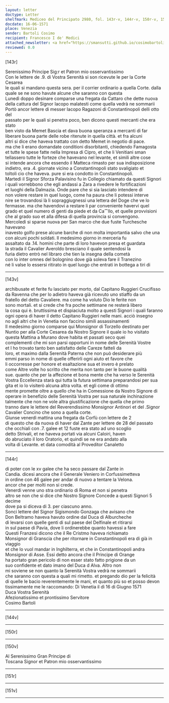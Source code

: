 ```yaml
---
layout: letter
doctype: Letter
shelfmark: Mediceo del Principato 2980, fol. 143r-v, 144r-v, 150r-v, 151r-v
docdate: 16-06-1571
place: Venezia
sender: Bartoli Cosimo
recipient: Francesco I de' Medici
attached_newsletter: <a href="https://smansutti.github.io/cosimobartoli/texts/3081_026/">3081_026</a>
reviewed: 0.0
---
```


[143r]  
  
  
Serenissimo Principe Sig:r et Patron mio osservantissimo  
Con le lettere de .9. di Vostra Serenità si son ricevute le per la Corte Cesarea  
le quali si mandano questa sera. per il corrier ordinario a quella Corte. dalla  
quale se ne sono havute alcune che saranno con questa  
Lunedì doppo desinare comparse una fregata da Cattaro che dette nuova  
della cattura del Signor Iacopo malatesti come quella vedrà ne sommarii  
Portò ancor lettere di messer Iacopo Ragazoni di Constantinopoli delli otto del  
passato per le quali si penetra poco, ben dicono questi mercanti che era stato  
ben visto da Memet Bascia et dava buona speranza a mercanti di far  
liberare buona parte delle robe ritenute in quella città. et fra alcuni  
altri si dice che haveva trattato con detto Memet in negotio di pace.  
ma che li erano domandate conditioni disorbitanti, chiedendo Famagosta  
et tutte le spese fatte nella Impresa di Cipro, et che li Venitiani sman  
tellassero tutte le forteze che havevano nel levante, et simili altre cose  
si intende ancora che essendo il Matteca rimasto per sua indisposizione  
indietro, era .4. giornate vicino a Constantinopoli stato svaligiato et  
toltoli cio che haveva. pure si era condotto in Constantinopoli.  
Martedì il Signor Sforza Palavisino fu in Collegio chiamato da questi Signori  
i quali vorrebbono che egli andassi a Zara a rivedere le fortificazioni  
et luoghi della Dalmazia. Onde pare che si sia lasciato intendere di  
non volere restare in quel luogo, come ha paura che li potessi interve  
nire se trovandosi là li sopraggiugnessi una lettera del Doge che ve lo  
fermasse. ma che havendovi a restare li par conveniente havervi quel  
grado et quel numero di genti da piede et da Ca⁀llo, et quelle provvisioni  
che al grado suo et alla difesa di quella provincia si convengono.  
Mercoledì si sparse nuova per San marco che due fuste Turchesche havevano  
inavesto golfo prese alcune barche di non molta importantia salvo che una  
con alcuni pochi soldati. Il medesimo giorno in merceria fu  
assaltato da .14. homini che parte di loro havevon presa et guardata  
la strada il Cavalier Averoldo bresciano il quale sentendosi la  
furia dietro entrò nel libraro che tien la insegna della cometà  
con lo inter omnes del bolognino dove già soleva fare il Tranezino  
né li valse lo essersi ritirato in quel luogo che entrati in bottega a tiri di  
  
---  

[143v]  
  
  
archibusate et ferite fu lasciato per morto, dal Capitano Ruggieri Crucifisso  
da Ravenna che per lo adietro haveva già ricevuto uno stiaffo da un  
fratello del detto Cavaliere. ma come ha voluto Dio le ferite non  
sono mortali. et si crede che fra poche settimane ne resterà libero  
la cosa qui è. bruttissima et dispiaciuta molto a questi Signori i quali faranno  
ogni opera di haver il detto Capitano Ruggieri nelle mani. acciò insegno  
no agli altri che in Venetia non faccino simili assassinamenti  
Il medesimo giorno comparse qui Monsignor di Torzello destinato per  
Nuntio per alla Corte Cesarea da Nostro Signore il quale io ho visitato  
questa Mattina a Murano dove habita et passati seco quei  
complementi che mi son parsi opportuni in nome delle Serenità Vostre  
et l ho trovato tanto ben satisfatto delle Careze fatteli da  
loro, et maximo dalla Serenità Paterna che non può desiderare più  
emmi parso in nome di quelle offerirli ogni aiuto et favore che  
li occorresse per honore et esaltazione sua et invero è prelato  
come Altre volte ho scritto che merita non tanto per le buone qualità  
sue. quanto che per la affezione et bona mente che ha verso le Serenità  
Vostra Eccellenza starà qui tutta la futura settimana preparandosi per sua  
gita et io lo visiterò alcuna altra volta. et egli come di ottimo  
mente promette oltre a quello che ha in Comessione da Nostro Signore di  
operare in benefizio delle Serenità Vostra per sua naturale inchinazione  
talmente che non ne vole altra giustificazione che quella che primo  
tranno dare le lettere del Reverendissimo Monsignor Antinori et del .Signor  
Cavalier Concino che sono a quella corte.  
Giunse venerdì mattina una fregata da Corfù con lettere de 2  
di questo che da nuova di haver dal Zante per lettere de 28 del passato  
che occhiali con .7. galee et 12 fuste era stato ad uno scoglio  
detto Strivali, et ne haveva portati via alcuni Caloiri, haven  
do abruciato il loro Oratorio, et quindi se ne era andato alla  
volta di Levante. et data comodità al Proveditor Canaletto  
  
---  

[144r]  
  
  
di poter con le xv galee che ha seco passare dal Zante in  
Candia. dicesi ancora che il Generale Veniero in Corfussimetteva  
in ordine con 46 galee per andar di nuovo a tentare la Velona.  
ancor che per molti non si crede.  
Venerdi venne uno stra ordinario di Roma et non si penetra  
altro se non che si dice che Nostro Signore Concede a questi Signori 5 decime  
dove pa si diceva di 3. per ciascuno anno.  
Sonci lettere del Signor Sigismondo Gonzaga che avisano che  
Don Beltramo haveva havuto ordine dal Duca di Alburcheche  
di levarsi con quelle genti di sul paese del Delfinale et ritirarsi  
in sul paese di Pavia, dove li ordinerebbe quanto havessi a fare  
Questi Franzesi dicono che il Re Cristmo haveva richiamato  
Monsignor di Granscia che per ritornare in Constantinopoli era di già in viaggio  
et che lo vuol mandar in Inghilterra, et che in Constantinopoli andra  
Monsignor di Asse. Essi detto ancora che il Principe di Orange  
ha portato gran pericolo di non esser stato fatto prigione da un  
suo confidente et dato imano del Duca d Alva. Altro non  
mi soviene se non quanto la Serenità Vostra vedrà ne sommarii  
che saranno con questa a quali mi rimetto. et pregando dio per la felicità  
di quelle le bacio reverentemente le mani, et quanto più so et posso devon  
tissimamente me le raccomando: Di Venetia il dì 16 di Giugno 1571  
Duca Vostra Serenità  
Afezionatissimo et prontissimo Servitore  
Cosimo Bartoli  
  
---  

[144v]  
  
  
  
---  

[150r]  
  
  
  
---  

[150v]  
  
  
Al Serenissimo Gran Principe di  
Toscana Signor et Patron mio osservantissimo  
  
---  

[151r]  
  
  
  
---  

[151v]  
  
  
  
---  

